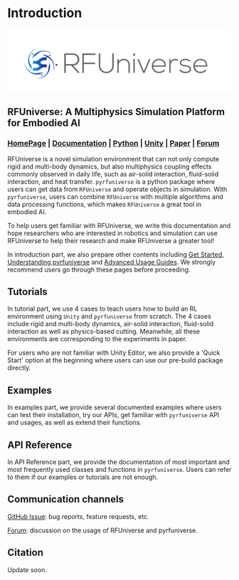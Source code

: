 # Introduction

![logo.png](logo.png)

## RFUniverse: A Multiphysics Simulation Platform for Embodied AI

### [HomePage](https://sites.google.com/view/rfuniverse) | [Documentation](https://mvig-robotflow.github.io/pyrfuniverse/) | [Python](https://github.com/mvig-robotflow/pyrfuniverse) | [Unity](https://github.com/mvig-robotflow/rfuniverse) | [Paper](#introduction) | [Forum](https://forum.robotflow.ai/c/simulation/rfuniverse/5)

RFUniverse is a novel simulation environment that can not only compute rigid and multi-body dynamics, but also multiphysics coupling effects commonly observed in daily life, such as air-solid interaction, fluid-solid interaction, and heat transfer. `pyrfuniverse` is a python package where users can get data from `RFUniverse` and operate objects in simulation. With `pyrfuniverse`, users can combine `RFUniverse` with multiple algorithms and data processing functions, which makes `RFUniverse` a great tool in embodied AI.

To help users get familiar with RFUniverse, we write this documentation and hope researchers who are interested in robotics and simulation can use RFUniverse to help their research and make RFUniverse a greater tool!

In introduction part, we also prepare other contents including [Get Started](get_started_1), [Understanding pyrfuniverse](understanding_pyrfuniverse_1) and [Advanced Usage Guides](advanced_usage_guides). We strongly recommend users go through these pages before proceeding.

## Tutorials

In tutorial part, we use 4 cases to teach users how to build an RL environment using `Unity` and `pyrfuniverse` from scratch. The 4 cases include rigid and multi-body dynamics, air-solid interaction, fluid-solid interaction as well as physics-based cutting. Meanwhile, all these environments are corresponding to the experiments in paper. 

For users who are not familiar with Unity Editor, we also provide a 'Quick Start' option at the beginning where users can use our pre-build package directly.

## Examples

In examples part, we provide several documented examples where users can test their installation, try our APIs, get familiar with `pyrfuniverse` API and usages, as well as extend their functions.

## API Reference

In API Reference part, we provide the documentation of most important and most frequently used classes and functions in `pyrfuniverse`. Users can refer to them if our examples or tutorials are not enough.

## Communication channels

[GitHub Issue](https://github.com/mvig-robotflow/pyrfuniverse/issues): bug reports, feature requests, etc.

[Forum](https://forum.robotflow.ai/c/simulation/rfuniverse/5): discussion on the usage of RFUniverse and pyrfuniverse.

## Citation

Update soon.
